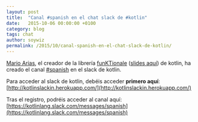 ```yaml
---
layout: post
title:  "Canal #spanish en el chat slack de #kotlin"
date:   2015-10-06 00:00:00 +0100
category: blog
tags: chat
author: soywiz
permalink: /2015/10/canal-spanish-en-el-chat-slack-de-kotlin/
---
```


[Mario Arias](https://twitter.com/dh44t), el creador de la librería [funKTionale] ([slides aquí](https://speakerdeck.com/marioariasc/functional-programming-in-kotlin-with-funktionale))
de kotlin, ha creado el canal [#spanish] en el slack de kotlin.

Para acceder al slack de kotlin, debéis acceder **primero aquí**:
[http://kotlinslackin.herokuapp.com/](http://kotlinslackin.herokuapp.com/)

Tras el registro, podréis acceder al canal aquí:
[https://kotlinlang.slack.com/messages/spanish](https://kotlinlang.slack.com/messages/spanish)

[funKTionale]: https://github.com/MarioAriasC/funKTionale
[#spanish]: (https://kotlinlang.slack.com/messages/spanish/)